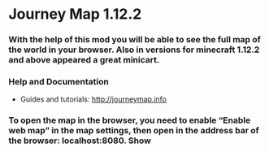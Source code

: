 # Journey Map 1.12.2

### With the help of this mod you will be able to see the full map of the world in your browser. Also in versions for minecraft 1.12.2 and above appeared a great minicart.

### Help and Documentation 

 - Guides and tutorials:  http://journeymap.info

### To open the map in the browser, you need to enable “Enable web map” in the map settings, then open in the address bar of the browser: localhost:8080. Show
